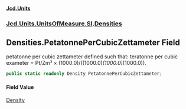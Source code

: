 #### [Jcd.Units](index 'index')
### [Jcd.Units.UnitsOfMeasure.SI](Jcd.Units.UnitsOfMeasure.SI 'Jcd.Units.UnitsOfMeasure.SI').[Densities](Densities 'Jcd.Units.UnitsOfMeasure.SI.Densities')

## Densities.PetatonnePerCubicZettameter Field

petatonne per cubic zettameter defined such that: teratonne per cubic exameter = Pt/Zm³ ×
(1000.0)/((1000.0)*(1000.0)*(1000.0)).

```csharp
public static readonly Density PetatonnePerCubicZettameter;
```

#### Field Value
[Density](Density 'Jcd.Units.UnitTypes.Density')